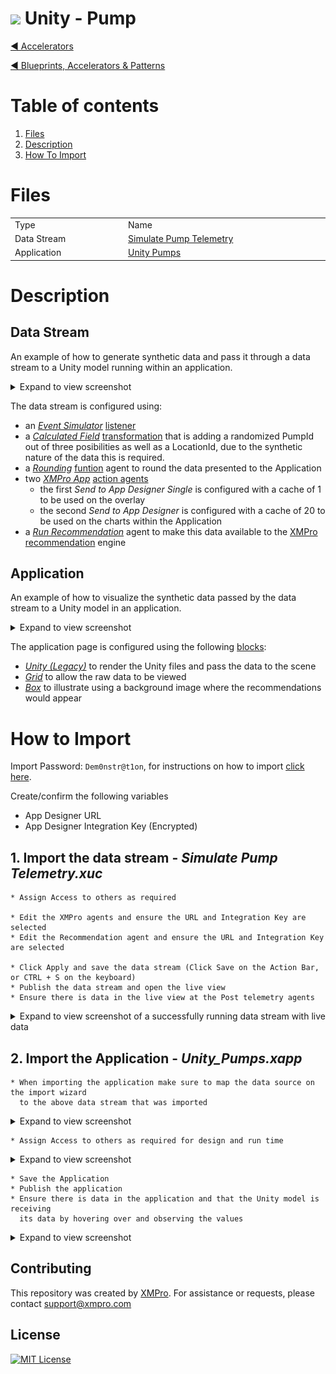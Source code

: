 <!-- omit in toc -->
# <img alternative="XMPro Logo X" width="30px" src="https://xmks.s3.amazonaws.com/2020/X-Blue.png#gh-light-mode-only"> Unity - Pump

[◄ Accelerators](https://github.com/XMPro/Blueprints-Accelerators-Patterns/tree/master/Accelerators)

[◄ Blueprints, Accelerators & Patterns](https://github.com/XMPro/Blueprints-Accelerators-Patterns)  
  
# Table of contents
1. [Files](#files)
2. [Description](#description)
3. [How To Import](#how-to-import)

# Files
<table>
<tr><td width="240px"> Type </td><td width="500px"> Name </td></tr>
<tr>
<td>Data Stream</td>
<td><a href="https://github.com/XMPro/Blueprints-Accelerators-Patterns/blob/master/Accelerators/3D%20Capability/Unity%20-%20Pumps/Data%20Stream/Simulate%20Pump%20Telemetry.xuc" target="_blank">Simulate Pump Telemetry</a></td>
</tr>
<tr>
<td>Application</td>
<td><a href="https://github.com/XMPro/Blueprints-Accelerators-Patterns/blob/master/Accelerators/3D%20Capability/Unity%20-%20Pumps/Application/Unity_Pumps.xapp" target="_blank">Unity Pumps</a></td>
</tr>
</table>

# Description
## Data Stream
An example of how to generate synthetic data and pass it through a data stream to a Unity model running within an application.

<details>
  <summary markdown="span">Expand to view screenshot</summary>

![Configured Data Stream](Images/Data%20Stream.png)
</details>

The data stream is configured using: 
* an <a href="https://xmpro.gitbook.io/event-simulator/" target="_blank"><i>Event Simulator</i></a> <a href="https://documentation.xmpro.com/concepts/agent#listeners" target="_blank">listener</a>
* a <a href="https://xmpro.gitbook.io/calculated-field/" target="_blank"><i>Calculated Field</i></a> <a href="https://documentation.xmpro.com/concepts/agent#transformations" target="_blank">transformation</a> that is adding a randomized PumpId out of three posibilities as well as a LocationId, due to the synthetic nature of the data this is required.
* a <a href="https://xmpro.gitbook.io/rounding/" target="_blank"><i>Rounding</i></a> <a href="https://documentation.xmpro.com/concepts/agent#functions" target="_blank">funtion</a> agent to round the data presented to the Application 
* two <a href="https://xmpro.gitbook.io/xmpro-app/" target="_blank"><i>XMPro App</i></a> <a href="https://documentation.xmpro.com/concepts/agent#action-agents" target="_blank">action agents</a>
	* the first <i>Send to App Designer Single</i> is configured with a cache of 1 to be used on the overlay
	* the second <i>Send to App Designer</i> is configured with a cache of 20 to be used on the charts within the Application
* a <a href="https://xmpro.gitbook.io/run-recommendation" target="_blank"><i>Run Recommendation</i></a> agent to make this data available to the <a href="https://xmpro.com/prescriptive-recommendations/" target="_blank">XMPro recommendation</a> engine


##
## Application
An example of how to visualize the synthetic data passed by the data stream to a Unity model in an application.

<details>
  <summary markdown="span">Expand to view screenshot</summary>

![Configured Data Stream](Images/Application.png)
</details>

The application page is configured using the following <a href="https://documentation.xmpro.com/concepts/application/block" target="_blank">blocks</a>:
* <a href="https://documentation.xmpro.com/blocks-toolbox/visualizations/unity-1" target="_blank"><i>Unity (Legacy)</i></a> to render the Unity files and pass the data to the scene
* <a href="https://documentation.xmpro.com/blocks-toolbox/basic/data-grid"><i>Grid</i></a> to allow the raw data to be viewed
* <a href="https://documentation.xmpro.com/blocks-toolbox/layout/box-and-data-repeater-box" target="_blank"><i>Box</i></a> to illustrate using a background image where the recommendations would appear 

##
# How to Import
Import Password: `Dem0nstr@t1on`, for instructions on how to import <a href="https://documentation.xmpro.com/how-tos/import-export-and-clone#importing">click here</a>.

Create/confirm the following variables
  * App Designer URL
  * App Designer Integration Key (Encrypted)

## 1. Import the data stream - <i><b>Simulate Pump Telemetry.xuc</b></i>

    * Assign Access to others as required
	
	* Edit the XMPro agents and ensure the URL and Integration Key are selected  
	* Edit the Recommendation agent and ensure the URL and Integration Key are selected  

	* Click Apply and save the data stream (Click Save on the Action Bar, or CTRL + S on the keyboard)
	* Publish the data stream and open the live view
	* Ensure there is data in the live view at the Post telemetry agents

<details>
  <summary markdown="span">Expand to view screenshot of a successfully running data stream with live data</summary>

![Running Data Stream](Images/Running%20Data%20Stream.png) 
</details>

## 2. Import the Application - <i><b>Unity_Pumps.xapp</b></i>

	* When importing the application make sure to map the data source on the import wizard   
      to the above data stream that was imported

<details>
  <summary markdown="span">Expand to view screenshot</summary>

![Running Data Stream](Images/Import%20Options.png) 
</details>

    * Assign Access to others as required for design and run time

<details>
  <summary markdown="span">Expand to view screenshot</summary>

![Running Data Stream](Images/ApplicationAccess.png) 
</details>


	
    * Save the Application
	* Publish the application
	* Ensure there is data in the application and that the Unity model is receiving    
      its data by hovering over and observing the values

<details>
  <summary markdown="span">Expand to view screenshot</summary>

![Running Data Stream](Images/Application.png) 

</details>

## Contributing
This repository was created by <a href="https://xmpro.com/">XMPro</a>. For assistance or requests, please contact <a href="mailto:support@xmpro.com">support@xmpro.com</a>

## License
[![MIT License](https://img.shields.io/badge/License-MIT-green.svg)](https://choosealicense.com/licenses/mit/)